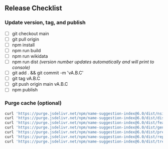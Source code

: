 ## Release Checklist

### Update version, tag, and publish
- [ ] git checkout main
- [ ] git pull origin
- [ ] npm install
- [ ] npm run build
- [ ] npm run wikidata
- [ ] npm run dist  _(version number updates automatically and will print to console)_
- [ ] git add . && git commit -m 'vA.B.C'
- [ ] git tag vA.B.C
- [ ] git push origin main vA.B.C
- [ ] npm publish

### Purge cache (optional)

```bash
curl 'https://purge.jsdelivr.net/npm/name-suggestion-index@6.0/dist/nsi.min.json'
curl 'https://purge.jsdelivr.net/npm/name-suggestion-index@6.0/dist/dissolved.min.json'
curl 'https://purge.jsdelivr.net/npm/name-suggestion-index@6.0/dist/featureCollection.min.json'
curl 'https://purge.jsdelivr.net/npm/name-suggestion-index@6.0/dist/genericWords.min.json'
curl 'https://purge.jsdelivr.net/npm/name-suggestion-index@6.0/dist/presets/nsi-id-presets.min.json'
curl 'https://purge.jsdelivr.net/npm/name-suggestion-index@6.0/dist/replacements.min.json'
curl 'https://purge.jsdelivr.net/npm/name-suggestion-index@6.0/dist/trees.min.json'
```
